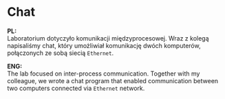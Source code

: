 # Chat

**PL:**  
Laboratorium dotyczyło komunikacji międzyprocesowej. Wraz z kolegą napisaliśmy chat, który umożliwiał komunikację dwóch komputerów, połączonych ze sobą siecią `Ethernet`.

**ENG:**  
The lab focused on inter-process communication. Together with my colleague, we wrote a chat program that enabled communication between two computers connected via `Ethernet` network.